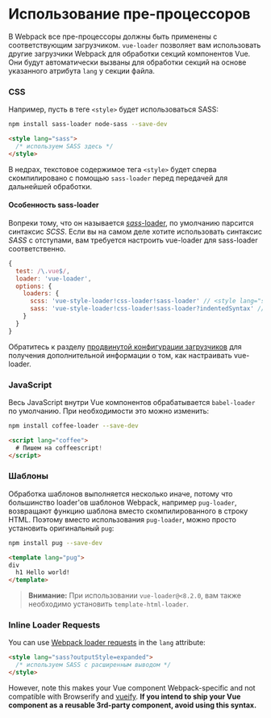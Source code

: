 # Использование пре-процессоров

В Webpack все пре-процессоры должны быть применены с соответствующим загрузчиком. `vue-loader` позволяет вам использовать другие загрузчики Webpack для обработки секций компонентов Vue. Они будут автоматически вызваны для обработки секций на основе указанного атрибута `lang` у секции файла.

### CSS

Например, пусть в теге `<style>` будет использоваться SASS:

``` bash
npm install sass-loader node-sass --save-dev
```

``` html
<style lang="sass">
  /* используем SASS здесь */
</style>
```

В недрах, текстовое содержимое тега `<style>` будет сперва скомпилировано с помощью `sass-loader` перед передачей для дальнейшей обработки.

#### Особенность sass-loader

Вопреки тому, что он называется [*sass*-loader](https://github.com/jtangelder/sass-loader), по умолчанию парсится синтаксис *SCSS*. Если вы на самом деле хотите использовать синтаксис *SASS* с отступами, вам требуется настроить vue-loader для sass-loader соответственно.

```javascript
{
  test: /\.vue$/,
  loader: 'vue-loader',
  options: {
    loaders: {
      scss: 'vue-style-loader!css-loader!sass-loader' // <style lang="scss">
      sass: 'vue-style-loader!css-loader!sass-loader?indentedSyntax' // <style lang="sass">
    }
  }
}
```

Обратитесь к разделу [продвинутой конфигурации загрузчиков](./advanced.md) для получения дополнительной информации о том, как настраивать vue-loader.

### JavaScript

Весь JavaScript внутри Vue компонентов обрабатывается `babel-loader` по умолчанию. При необходимости это можно изменить:

``` bash
npm install coffee-loader --save-dev
```

``` html
<script lang="coffee">
  # Пишем на coffeescript!
</script>
```

### Шаблоны

Обработка шаблонов выполняется несколько иначе, потому что большинство loader'ов шаблонов Webpack, например `pug-loader`, возвращают функцию шаблона вместо скомпилированного в строку HTML. Поэтому вместо использования `pug-loader`, можно просто установить оригинальный `pug`:

``` bash
npm install pug --save-dev
```

``` html
<template lang="pug">
div
  h1 Hello world!
</template>
```

> **Внимание:** При использовании `vue-loader@<8.2.0`, вам также необходимо установить `template-html-loader`.

### Inline Loader Requests

You can use [Webpack loader requests](https://webpack.github.io/docs/loaders.html#introduction) in the `lang` attribute:

``` html
<style lang="sass?outputStyle=expanded">
  /* используем SASS с расширенным выводом */
</style>
```

However, note this makes your Vue component Webpack-specific and not compatible with Browserify and [vueify](https://github.com/vuejs/vueify). **If you intend to ship your Vue component as a reusable 3rd-party component, avoid using this syntax.**
